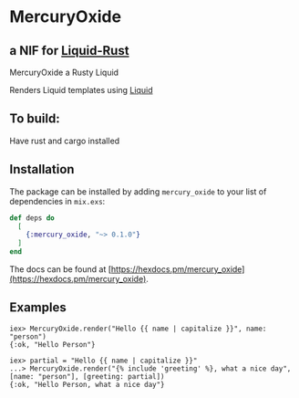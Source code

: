 # MercuryOxide
## a NIF for [Liquid-Rust](https://github.com/cobalt-org/liquid-rust)

MercuryOxide a Rusty Liquid

Renders Liquid templates using [Liquid](https://github.com/cobalt-org/liquid-rust)


## To build:
Have rust and cargo installed


## Installation

The package can be installed by adding `mercury_oxide` to your list of dependencies in `mix.exs`:

```elixir
def deps do
  [
    {:mercury_oxide, "~> 0.1.0"}
  ]
end
```

The docs can be found at [https://hexdocs.pm/mercury_oxide](https://hexdocs.pm/mercury_oxide).

## Examples

```
iex> MercuryOxide.render("Hello {{ name | capitalize }}", name: "person")
{:ok, "Hello Person"}
```

```
iex> partial = "Hello {{ name | capitalize }}"
...> MercuryOxide.render("{% include 'greeting' %}, what a nice day", [name: "person"], [greeting: partial])
{:ok, "Hello Person, what a nice day"}
```
